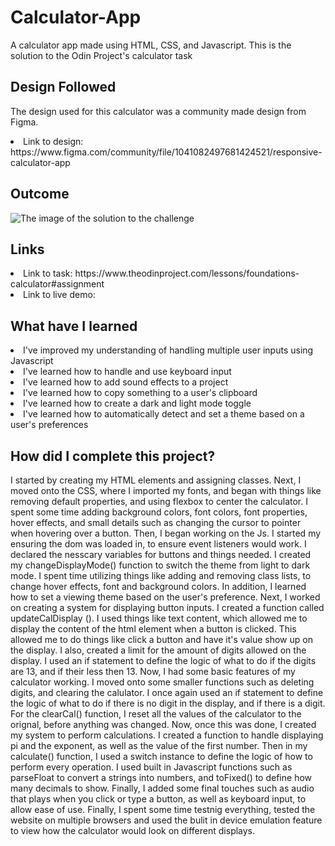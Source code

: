 # Calculator-App
A calculator app made using HTML, CSS, and Javascript. This is the solution to the Odin Project's calculator task

<h2> Design Followed </h2>

<p> The design used for this calculator was a community made design from Figma. </p>
<li> Link to design: https://www.figma.com/community/file/1041082497681424521/responsive-calculator-app </li>

<h2> Outcome </h2>

<img src="https://i.imgur.com/oDFZ66f.png" alt="The image of the solution to the challenge">

<h2> Links </h2>

<li> Link to task: https://www.theodinproject.com/lessons/foundations-calculator#assignment </li>
<li> Link to live demo:  </li>

<h2> What have I learned </h2>

<li> I've improved my understanding of handling multiple user inputs using Javascript </li>
<li> I've learned how to handle and use keyboard input </li>
<li> I've learned how to add sound effects to a project </li>
<li> I've learned how to copy something to a user's clipboard </li>
<li> I've learned how to create a dark and light mode toggle </li>
<li> I've learned how to automatically detect and set a theme based on a user's preferences </li>

<h2> How did I complete this project? </h2>

<p> I started by creating my HTML elements and assigning classes. Next, I moved onto the CSS, where I imported my fonts, and began with things like removing default properties, and using flexbox to center the calculator. I spent some time adding background colors, font colors, font properties, hover effects, and small details such as changing the cursor to pointer when hovering over a button. Then, I began working on the Js. I started my ensuring the dom was loaded in, to ensure event listeners would work. I declared the nesscary variables for buttons and things needed. I created my changeDisplayMode() function to switch the theme from light to dark mode. I spent time utilizing things like adding and removing class lists, to change hover effects, font and background colors. In addition, I learned how to set a viewing theme based on the user's preference. Next, I worked on creating a system for displaying button inputs. I created a function called updateCalDisplay (). I used things like text content, which allowed me to display the content of the html element when a button is clicked. This allowed me to do things like click a button and have it's value show up on the display. I also, created a limit for the amount of digits allowed on the display. I used an if statement to define the logic of what to do if the digits are 13, and if their less then 13. Now, I had some basic features of my calculator working. I moved onto some smaller functions such as deleting digits, and clearing the calulator. I once again used an if statement to define the logic of what to do if there is no digit in the display, and if there is a digit. For the clearCal() function, I reset all the values of the calculator to the orignal, before anything was changed. Now, once this was done, I created my system to perform calculations. I created a function to handle displaying pi and the exponent, as well as the value of the first number. Then in my calculate() function, I used a switch instance to define the logic of how to perform every operation. I used built in Javascript functions such as parseFloat to convert a strings into numbers, and toFixed() to define how many decimals to show. Finally, I added some final touches such as audio that plays when you click or type a button, as well as keyboard input, to allow ease of use. Finally, I spent some time testnig everything, tested the website on multiple browsers and used the bulit in device emulation feature to view how the calculator would look on different displays. </p>
